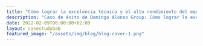 ```yaml
---
title: "Cómo lograr la excelencia técnica y el alto rendimiento del equipo en 3 meses"
description: "Caso de éxito de Domingo Alonso Group: Cómo lograr la excelencia técnica y el alto rendimiento del equipo en 3 meses"
date: 2022-02-09T06:00:00+02:00
layout: casestudybab
featured_image: "/assets/img/blog/blog-cover-1.png"
---
```

